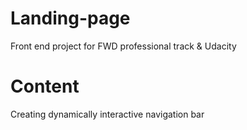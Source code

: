 # Landing-page
Front end project for FWD professional track & Udacity
# Content
Creating dynamically interactive navigation bar

